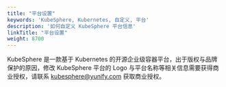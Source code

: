 ```yaml
---
title: "平台设置"
keywords: 'KubeSphere, Kubernetes, 自定义, 平台'
description: '如何自定义 KubeSphere 平台信息'
linkTitle: "平台设置"
weight: 8700
---
```


KubeSphere 是一款基于 Kubernetes 的开源企业级容器平台，出于版权与品牌保护的原因，修改 KubeSphere 平台的 Logo 与平台名称等相关信息需要获得商业授权，请联系 kubesphere@yunify.com 获取商业授权。

